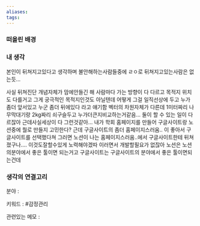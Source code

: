 ```yaml
---
aliases: 
tags:
---
```

### 떠올린 배경



### 내 생각
본인이 뒤쳐지고있다고 생각하며 불안해하는사람들중에 ㄹㅇ로 뒤쳐지고있는사람은 없는듯...

사실 뒤쳐진단 개념자체가 맘에안들긴 해 사람마다 가는 방향이 다 다르고 목적지 위치도 다를거고 그게 궁극적인 목적지인것도 아닐텐데 어떻게 그걸 일직선상에 두고 누가 좀더 앞서있고 누군 좀더 뒤에있다 라고 얘기함 벡터의 차원자체가 다른데
1미터짜리 나무막대기랑 2kg짜리 쇠구슬두고 누가더큰지비교하는거같음... 둘이 할 수 있는 일이 다르잖아
근데사실세상이 다 그런것같아... 내가 학회 홈페이지를 만들어 구글사이트랑 노션중에 뭘로 만들지 고민한다? 근데 구글사이트의 좀더 홈페이지스러움.. 이 좋아서 구글사이트를 선택했다쳐 그러면 노션이 나는 홈페이지스러움..에서 구글사이트한테 뒤쳐졌구나.... 이것도잘할수있게 노력해야겠따 이러면서 개발할필요가 없잖아 노션은 노션의분야에서 좋은 툴이면 되는거고 구글사이트는 구글사이트의 분야에서 좋은 툴이면되는건데


### 생각의 연결고리
분야 : 

키워드 : #감정관리


관련있는 메모 : 

